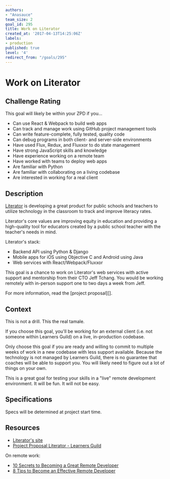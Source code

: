 ```yaml
---
authors:
- "Anasauce"
team_size: 2
goal_id: 295
title: Work on Literator
created_at: '2017-04-13T14:25:06Z'
labels:
- production
published: true
level: '4'
redirect_from: "/goals/295"
---
```


# Work on Literator

## Challenge Rating

This goal will likely be within your ZPD if you…

- Can use React & Webpack to build web apps
- Can track and manage work using GitHub project management tools
- Can write feature-complete, fully tested, quality code
- Can debug programs in both client- and server-side environments
- Have used Flux, Redux, and Fluxxor to do state management
- Have strong JavaScript skills and knowledge
- Have experience working on a remote team
- Have worked with teams to deploy web apps
- Are familiar with Python
- Are familiar with collaborating on a living codebase
- Are interested in working for a real client

## Description

[Literator][] is developing a great product for public schools and teachers to utilize technology in the classroom to track and improve literacy rates.

Literator's core values are improving equity in education and providing a high-quality tool for educators created by a public school teacher with the teacher's needs in mind.

Literator's stack:

- Backend API using Python & Django
- Mobile apps for iOS using Objective C and Android using Java
- Web services with React/Webpack/Fluxxor

This goal is a chance to work on Literator's web services with active support and mentorship from their CTO Jeff Tchang. You would be working remotely with in-person support one to two days a week from Jeff.

For more information, read the [project proposal][].

## Context

This is not a drill. This the real tamale.

If you choose this goal, you'll be working for an external client (i.e. not someone within Learners Guild) on a live, in-production codebase.

Only choose this goal if you are ready and willing to commit to multiple weeks of work in a new codebase with less support available. Because the technology is not managed by Learners Guild, there is no guarantee that coaches will be able to support you. You will likely need to figure out a lot of things on your own.

This is a great goal for testing your skills in a "live" remote development environment. It will be fun. It will not be easy.

## Specifications

Specs will be determined at project start time.

## Resources

- [Literator's site][literator]
- [Project Proposal Literator - Learners Guild][project-proposal]

On remote work:

- [10 Secrets to Becoming a Great Remote Developer](https://x-team.com/blog/10-secrets-to-becoming-a-great-remote-developer/)
- [8 Tips to Become an Effective Remote Developer](https://www.codementor.io/learn-programming/8-tips-to-become-an-effective-remote-developer)

[literator]: http://www.literatorapp.com/
[project-proposal]: https://github.com/GuildCrafts/web-development-js/files/917811/DevelopmentProjectProposalLearnersGuild.pdf

